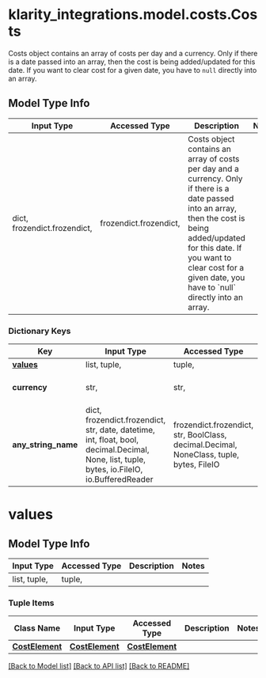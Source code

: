 # klarity_integrations.model.costs.Costs

Costs object contains an array of costs per day and a currency. Only if there is a date passed into an array, then the cost is being added/updated for this date. If you want to clear cost for a given date, you have to `null` directly into an array. 

## Model Type Info
Input Type | Accessed Type | Description | Notes
------------ | ------------- | ------------- | -------------
dict, frozendict.frozendict,  | frozendict.frozendict,  | Costs object contains an array of costs per day and a currency. Only if there is a date passed into an array, then the cost is being added/updated for this date. If you want to clear cost for a given date, you have to &#x60;null&#x60; directly into an array.  | 

### Dictionary Keys
Key | Input Type | Accessed Type | Description | Notes
------------ | ------------- | ------------- | ------------- | -------------
**[values](#values)** | list, tuple,  | tuple,  |  | 
**currency** | str,  | str,  | Currency in ISO-4217 format. | 
**any_string_name** | dict, frozendict.frozendict, str, date, datetime, int, float, bool, decimal.Decimal, None, list, tuple, bytes, io.FileIO, io.BufferedReader | frozendict.frozendict, str, BoolClass, decimal.Decimal, NoneClass, tuple, bytes, FileIO | any string name can be used but the value must be the correct type | [optional]

# values

## Model Type Info
Input Type | Accessed Type | Description | Notes
------------ | ------------- | ------------- | -------------
list, tuple,  | tuple,  |  | 

### Tuple Items
Class Name | Input Type | Accessed Type | Description | Notes
------------- | ------------- | ------------- | ------------- | -------------
[**CostElement**](CostElement.md) | [**CostElement**](CostElement.md) | [**CostElement**](CostElement.md) |  | 

[[Back to Model list]](../../README.md#documentation-for-models) [[Back to API list]](../../README.md#documentation-for-api-endpoints) [[Back to README]](../../README.md)

